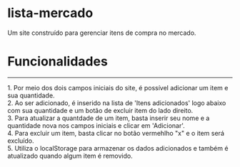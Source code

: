 # lista-mercado
Um site construído para gerenciar itens de compra no mercado.

<h1>Funcionalidades</h1>
<hr>
1. Por meio dos dois campos iniciais do site, é possível adicionar um item e sua quantidade. <br/>
2. Ao ser adicionado, é inserido na lista de 'Itens adicionados' logo abaixo com sua quantidade e um botão de excluir item do lado direito. <br/>
3. Para atualizar a quantdade de um item, basta inserir seu nome e a quantidade nova nos campos iniciais e clicar em 'Adicionar'. </br>
4. Para excluir um item, basta clicar no botão vermehlho "x" e o item será excluído. </br>
5. Utiliza o localStorage para armazenar os dados adicionados e também é atualizado quando algum item é removido.

